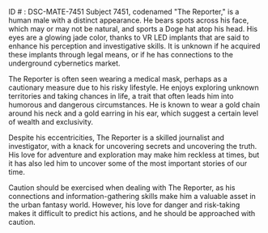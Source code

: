 ID # : DSC-MATE-7451
Subject 7451, codenamed "The Reporter," is a human male with a distinct appearance. He bears spots across his face, which may or may not be natural, and sports a Doge hat atop his head. His eyes are a glowing jade color, thanks to VR LED implants that are said to enhance his perception and investigative skills. It is unknown if he acquired these implants through legal means, or if he has connections to the underground cybernetics market.

The Reporter is often seen wearing a medical mask, perhaps as a cautionary measure due to his risky lifestyle. He enjoys exploring unknown territories and taking chances in life, a trait that often leads him into humorous and dangerous circumstances. He is known to wear a gold chain around his neck and a gold earring in his ear, which suggest a certain level of wealth and exclusivity.

Despite his eccentricities, The Reporter is a skilled journalist and investigator, with a knack for uncovering secrets and uncovering the truth. His love for adventure and exploration may make him reckless at times, but it has also led him to uncover some of the most important stories of our time.

Caution should be exercised when dealing with The Reporter, as his connections and information-gathering skills make him a valuable asset in the urban fantasy world. However, his love for danger and risk-taking makes it difficult to predict his actions, and he should be approached with caution.